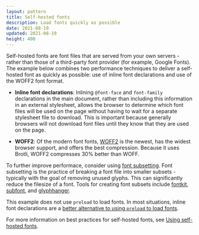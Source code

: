 ```yaml
---
layout: pattern
title: Self-hosted fonts
description: Load fonts quickly as possible
date: 2021-08-19
updated: 2021-08-19
height: 400
---
```


Self-hosted fonts are font files that are served from your own servers - rather
than those of a third-party font provider (for example, Google Fonts). The
example below combines two performance techniques to deliver a self-hosted font
as quickly as possible: use of inline font declarations and use of the WOFF2
font format.

* **Inline font declarations**: Inlining `@font-face` and `font-family`
  declarations in the main document, rather than including this information in
  an external stylesheet, allows the browser to determine which font files will
  be used on the page without having to wait for a separate stylesheet file to
  download. This is important because generally browsers will not download font
  files until they know that they are used on the page.

* **WOFF2**: Of the modern font fonts, [WOFF2](https://caniuse.com/woff2) is the
  newest, has the widest browser support, and offers the best compression.
  Because it uses Brotli, WOFF2 compresses 30% better than WOFF.

To further improve performace, consider using [font
subsetting](https://web.dev/reduce-webfont-size/#unicode-range-subsetting). Font
subsetting is the practice of breaking a font file into smaller subsets -
typically with the goal of removing unused glyphs. This can significantly reduce
the filesize of a font. Tools for creating font subsets include
[fontkit](https://github.com/foliojs/fontkit),
[subfont](https://github.com/Munter/subfont), and
[glyphhanger](https://github.com/zachleat/glyphhanger).

This example does not use `preload` to load fonts. In most situations, inline
font declarations are a [better alternative to using `preload` to load
fonts](https://web.dev/font-best-practices/#avoid-using-preload-to-load-fonts).

For more information on best practices for self-hosted fonts, see [Using
self-hosted
fonts](https://web.dev/font-best-practices/#using-self-hosted-fonts).
